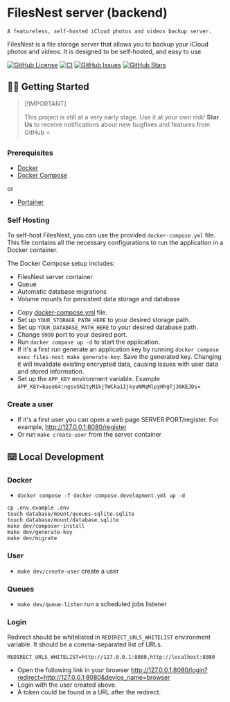 # FilesNest server (backend)

`A featureless, self-hosted iCloud photos and videos backup server.`


FilesNest is a file storage server that allows you to backup your iCloud photos and videos. It is designed to be self-hosted, and easy to use.

[![GitHub License](https://img.shields.io/github/license/files-nest/backend?style=flat-square&labelColor=black)](https://github.com/files-nest/backend/LICENSE.md)
[![CI](https://img.shields.io/github/actions/workflow/status/files-nest/backend/ci.yml?branch=main&label=CI&style=flat-square&labelColor=black)](#)
[![GitHub Issues](https://img.shields.io/github/issues/files-nest/backend?style=flat-square&labelColor=black)](https://github.com/files-nest/backend/issues)
[![GitHub Stars](https://img.shields.io/github/stars/files-nest/backend?style=flat-square&labelColor=black)](https://github.com/files-nest/backend/stargazers)

## 👋🏻 Getting Started

> \[!IMPORTANT]
>
> This project is still at a very early stage. Use it at your own risk! **Star Us** to receive notifications about new bugfixes and features from GitHub ⭐️

### Prerequisites
* [Docker](https://docs.docker.com/get-docker/)
* [Docker Compose](https://docs.docker.com/compose/install/)

or

* [Portainer](https://docs.portainer.io/)

### Self Hosting
To self-host FilesNest, you can use the provided `docker-compose.yml` file. This file contains all the necessary configurations to run the application in a Docker container.

The Docker Compose setup includes:

- FilesNest server container
- Queue
- Automatic database migrations
- Volume mounts for persistent data storage and database

* Copy [docker-compose.yml](https://raw.githubusercontent.com/files-nest/backend/refs/heads/main/docker-compose.yml) file.
* Set up `YOUR_STORAGE_PATH_HERE` to your desired storage path.
* Set up `YOUR_DATABASE_PATH_HERE` to your desired database path.
* Change `9999` port to your desired port.
* Run `docker compose up -d` to start the application.
* If it's a first run generate an application key by running `docker compose exec files-nest make generate-key`. Save the generated key. Changing it will invalidate existing encrypted data, causing issues with user data and stored information.
* Set up the `APP_KEY` environment variable. Example `APP_KEY=base64:ngsvSN2tyM1kjTWCka1IjkyuNMqMlpyHhgTj36KEJDs=`

### Create a user
* If it's a first user you can open a web page SERVER:PORT/register. For example, http://127.0.0.1:8080/register
* Or run `make create-user` from the server container

## ⌨️ Local Development

### Docker
* `docker compose -f docker-compose.development.yml up -d`

```shell
cp .env.example .env
touch database/mount/queues-sqlite.sqlite
touch database/mount/database.sqlite
make dev/composer-install
make dev/generate-key
make dev/migrate
```

### User
* `make dev/create-user` create a user

### Queues
* `make dev/queue-listen` run a scheduled jobs listener

### Login
Redirect should be whitelisted in `REDIRECT_URLS_WHITELIST` environment variable. It should be a comma-separated list of URLs.
```dotenv
REDIRECT_URLS_WHITELIST=http://127.0.0.1:8080,http://localhost:8080
```

* Open the following link in your browser http://127.0.0.1:8080/login?redirect=http://127.0.0.1:8080&device_name=browser
* Login with the user created above.
* A token could be found in a URL after the redirect.


